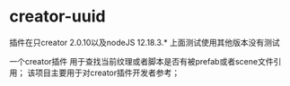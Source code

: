 # creator-uuid

插件在只creator 2.0.10以及nodeJS 12.18.3.* 上面测试使用其他版本没有测试

一个creator插件 用于查找当前纹理或者脚本是否有被prefab或者scene文件引用； 
该项目主要用于对creator插件开发者参考；


